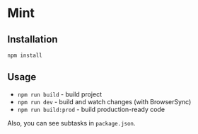 # Mint
## Installation

`npm install`

## Usage

- `npm run build` - build project
- `npm run dev` - build and watch changes (with BrowserSync)
- `npm run build:prod` - build production-ready code

Also, you can see subtasks in `package.json`.